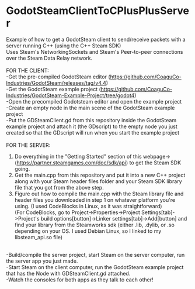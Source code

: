 # GodotSteamClientToCPlusPlusServer

Example of how to get a GodotSteam client to send/receive packets with a server running C++ (using the C++ Steam SDK) <br />
Uses Steam's NetworkingSockets and Steam's Peer-to-peer connections over the Steam Data Relay network.<br />
<br />
FOR THE CLIENT:<br />
-Get the pre-compiled GodotSteam editor (https://github.com/CoaguCo-Industries/GodotSteam/releases/tag/v4.4)<br />
-Get the GodotSteam example project (https://github.com/CoaguCo-Industries/GodotSteam-Example-Project/tree/godot4)<br />
-Open the precompiled Godotsteam editor and open the example project<br />
-Create an empty node in the main scene of the GodotSteam example project<br />
-Put the GDSteamClient.gd from this repository inside the GodotSteam example project and attach it (the GDscript) to the empty node you just created so that the GDscript will run when you start the example project<br />
<br />
FOR THE SERVER:<br />
 1. Do everything in the "Getting Started" section of this webpage-> (https://partner.steamgames.com/doc/sdk/api) to get the Steam SDK going. <br />
 2. Get the main.cpp from this repository and put it into a new C++ project along with your Steam header files folder and your Steam SDK library file that you got from the above step. <br />
 3. Figure out how to compile the main.cpp with the Steam library file and header files you downloaded in step 1 on whatever platform you're using. (I used CodeBlocks in Linux, as it was straightforward)  <br />
    (For CodeBlocks, go to Project->Properties->Project Settings[tab]->Project's build options[button]->Linker settings[tab]->Add[button] and find your library from the Steamworks sdk (either .lib, .dylib, or .so depending on your OS. I used Debian Linux, so I linked to my libsteam_api.so file) <br />

<br />
-Build/compile the server project, start Steam on the server computer, run the server app you just made.<br />
-Start Steam on the client computer, run the GodotSteam example project that has the Node with GDSteamClient.gd attached.<br />
-Watch the consoles for both apps as they talk to each other!

